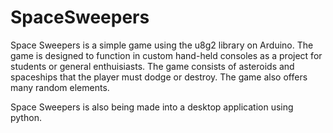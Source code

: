 # SpaceSweepers

Space Sweepers is a simple game using the u8g2 library on Arduino.
The game is designed to function in custom hand-held consoles as a project for students or general enthuisiasts.
The game consists of asteroids and spaceships that the player must dodge or destroy. The game also offers many random elements.

Space Sweepers is also being made into a desktop application using python.
